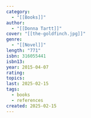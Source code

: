 ```yaml
---
category:
  - "[[Books]]"
author:
  - "[[Donna Tartt]]"
cover: "[[the-goldfinch.jpg]]"
genre:
  - "[[Novel]]"
length: "771"
isbn: 316055441
isbn13: 
year: 2015-04-07
rating: 
topics: 
last: 2025-02-15
tags:
  - books
  - references
created: 2025-02-15
---
```

